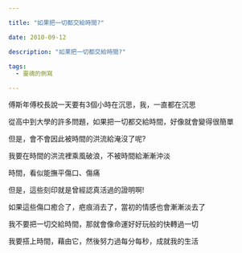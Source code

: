 ```yaml
---

title: "如果把一切都交給時間?"

date: 2010-09-12

description: "如果把一切都交給時間?"

tags:
  - 靈魂的側寫

---
```


傅斯年傅校長說一天要有3個小時在沉思，我，一直都在沉思  

  

從高中到大學的許多問題，如果把一切都交給時間，好像就會變得很簡單  

  

但是，會不會因此被時間的洪流給淹沒了呢?  

  

我要在時間的洪流裡乘風破浪，不被時間給漸漸沖淡  

  

  

時間，看似能撫平傷口、傷痛  

  

但是，這些刻印就是曾經認真活過的證明啊!  

  

如果這些傷口癒合了，疤痕消去了，當初的情感也會漸漸淡去了  

  

  

  

  

我不要把一切交給時間，那就會像命運好好玩般的快轉過一切  

  

我要搭上時間，藉由它，然後努力過每分每秒，成就我的生活  

